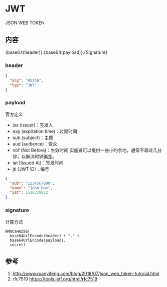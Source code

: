 # JWT

JSON WEB TOKEN


## 内容

{base64(header)}.{base64(payload)}.{Signature}

### header


```json
{
  "alg": "HS256",
  "typ": "JWT"
}
```

### payload

官方定义

- iss (issuer)：签发人
- exp (expiration time)：过期时间
- sub (subject)：主题
- aud (audience)：受众
- nbf (Not Before)：生效时间  实施者可以提供一些小的余地，通常不超过几分钟，以解决时钟偏差。
- iat (Issued At)：签发时间
- jti (JWT ID)：编号

```json
{
  "sub": "1234567890",
  "name": "John Doe",
  "iat": 1516239022
}
```

### signature


计算方式

```
HMACSHA256(
  base64UrlEncode(header) + "." +
  base64UrlEncode(payload),
  secret)
```


## 参考

1. http://www.ruanyifeng.com/blog/2018/07/json_web_token-tutorial.html
2. rfc7519 https://tools.ietf.org/html/rfc7519


